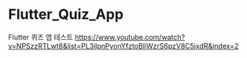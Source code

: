 # Flutter_Quiz_App
Flutter 퀴즈 앱 테스트
https://www.youtube.com/watch?v=NPSzzRTLwt8&list=PL3ilpnPyonYfztoBliWzrS6pzV8C5jxdR&index=2
